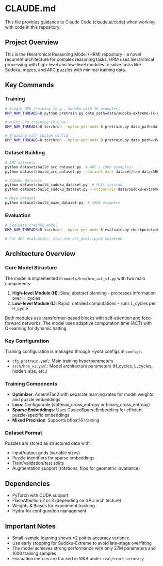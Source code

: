 # CLAUDE.md

This file provides guidance to Claude Code (claude.ai/code) when working with code in this repository.

## Project Overview

This is the Hierarchical Reasoning Model (HRM) repository - a novel recurrent architecture for complex reasoning tasks. HRM uses hierarchical processing with high-level and low-level modules to solve tasks like Sudoku, mazes, and ARC puzzles with minimal training data.

## Key Commands

### Training

```bash
# Single GPU training (e.g., Sudoku with 1k examples)
OMP_NUM_THREADS=8 python pretrain.py data_path=data/sudoku-extreme-1k-aug-1000 epochs=20000 eval_interval=2000 global_batch_size=384 lr=7e-5 puzzle_emb_lr=7e-5 weight_decay=1.0 puzzle_emb_weight_decay=1.0

# Multi-GPU training (8 GPUs)
OMP_NUM_THREADS=8 torchrun --nproc-per-node 8 pretrain.py data_path=data/arc-aug-1000

# Training with custom config
OMP_NUM_THREADS=8 torchrun --nproc-per-node 8 pretrain.py data_path=<PATH> epochs=<N> lr=<LR>
```

### Dataset Building

```bash
# ARC datasets
python dataset/build_arc_dataset.py  # ARC-1 (960 examples)
python dataset/build_arc_dataset.py --dataset-dirs dataset/raw-data/ARC-AGI-2/data --output-dir data/arc-2-aug-1000  # ARC-2

# Sudoku datasets
python dataset/build_sudoku_dataset.py  # Full version
python dataset/build_sudoku_dataset.py --output-dir data/sudoku-extreme-1k-aug-1000 --subsample-size 1000 --num-aug 1000  # 1k examples

# Maze dataset
python dataset/build_maze_dataset.py  # 1000 examples
```

### Evaluation

```bash
# Evaluate trained model
OMP_NUM_THREADS=8 torchrun --nproc-per-node 8 evaluate.py checkpoint=<CHECKPOINT_PATH>

# For ARC evaluation, also use arc_eval.ipynb notebook
```

## Architecture Overview

### Core Model Structure

The model is implemented in `models/hrm/hrm_act_v1.py` with two main components:

1. **High-level Module (H)**: Slow, abstract planning - processes information over H_cycles
2. **Low-level Module (L)**: Rapid, detailed computations - runs L_cycles per H_cycle

Both modules use transformer-based blocks with self-attention and feed-forward networks. The model uses adaptive computation time (ACT) with Q-learning for dynamic halting.

### Key Configuration

Training configuration is managed through Hydra configs in `config/`:
- `cfg_pretrain.yaml`: Main training hyperparameters
- `arch/hrm_v1.yaml`: Model architecture parameters (H_cycles, L_cycles, hidden_size, etc.)

### Training Components

- **Optimizer**: AdamATan2 with separate learning rates for model weights and puzzle embeddings
- **Loss**: Configurable (softmax_cross_entropy or binary_cross_entropy)
- **Sparse Embeddings**: Uses CastedSparseEmbedding for efficient puzzle-specific embeddings
- **Mixed Precision**: Supports bfloat16 training

### Dataset Format

Puzzles are stored as structured data with:
- Input/output grids (variable sizes)
- Puzzle identifiers for sparse embeddings
- Train/validation/test splits
- Augmentation support (rotations, flips for geometric invariance)

## Dependencies

- PyTorch with CUDA support
- FlashAttention 2 or 3 (depending on GPU architecture)
- Weights & Biases for experiment tracking
- Hydra for configuration management

## Important Notes

- Small-sample learning shows ±2 points accuracy variance
- Use early stopping for Sudoku-Extreme to avoid late-stage overfitting
- The model achieves strong performance with only 27M parameters and 1000 training samples
- Evaluation metrics are tracked in W&B under `eval/exact_accuracy`